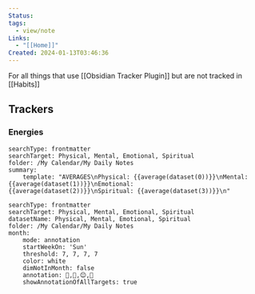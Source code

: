 ```yaml
---
Status: 
tags:
  - view/note
Links:
  - "[[Home]]"
Created: 2024-01-13T03:46:36
---
```

For all things that use [[Obsidian Tracker Plugin]] but are not tracked in [[Habits]]
## Trackers
### Energies
```tracker
searchType: frontmatter
searchTarget: Physical, Mental, Emotional, Spiritual
folder: /My Calendar/My Daily Notes
summary:
    template: "AVERAGES\nPhysical: {{average(dataset(0))}}\nMental: {{average(dataset(1))}}\nEmotional: {{average(dataset(2))}}\nSpiritual: {{average(dataset(3))}}\n"
```
``` tracker
searchType: frontmatter
searchTarget: Physical, Mental, Emotional, Spiritual
datasetName: Physical, Mental, Emotional, Spiritual
folder: /My Calendar/My Daily Notes
month:
    mode: annotation
    startWeekOn: 'Sun'
    threshold: 7, 7, 7, 7
    color: white
    dimNotInMonth: false
    annotation: 💪,🧠,😊,🙏
    showAnnotationOfAllTargets: true
```

